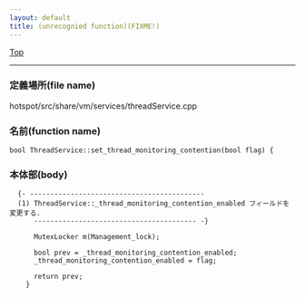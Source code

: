 ```yaml
---
layout: default
title: (unrecognied function)(FIXME!)
---
```

[Top](../index.html)

--- 
### 定義場所(file name)
hotspot/src/share/vm/services/threadService.cpp

### 名前(function name)
```
bool ThreadService::set_thread_monitoring_contention(bool flag) {
```

### 本体部(body)
```
  {- -------------------------------------------
  (1) ThreadService::_thread_monitoring_contention_enabled フィールドを変更する.
      ---------------------------------------- -}

	  MutexLocker m(Management_lock);
	
	  bool prev = _thread_monitoring_contention_enabled;
	  _thread_monitoring_contention_enabled = flag;
	
	  return prev;
	}
	
```


